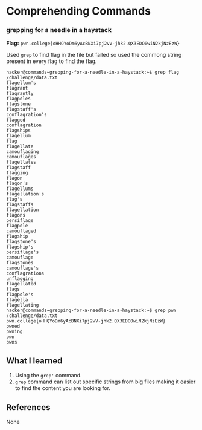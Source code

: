 # Comprehending Commands

### grepping for a needle in a haystack 

**Flag:** `pwn.college{oHHQYoDm6yAcBNXi7pj2vV-jhk2.QX3EDO0wiN2kjNzEzW}`

Used `grep` to find flag in the file but failed so used the commong string present in every flag to find the flag.

```
hacker@commands~grepping-for-a-needle-in-a-haystack:~$ grep flag /challenge/data.txt
flagellum's
flagrant
flagrantly
flagpoles
flagstone
flagstaff's
conflagration's
flagged
conflagration
flagships
flagellum
flag
flagellate
camouflaging
camouflages
flagellates
flagstaff
flagging
flagon
flagon's
flagellums
flagellation's
flag's
flagstaffs
flagellation
flagons
persiflage
flagpole
camouflaged
flagship
flagstone's
flagship's
persiflage's
camouflage
flagstones
camouflage's
conflagrations
unflagging
flagellated
flags
flagpole's
flagella
flagellating
hacker@commands~grepping-for-a-needle-in-a-haystack:~$ grep pwn /challenge/data.txt
pwn.college{oHHQYoDm6yAcBNXi7pj2vV-jhk2.QX3EDO0wiN2kjNzEzW}
pwned
pwning
pwn
pwns

```

## What I learned

1. Using the `grep'` command.
2. `grep` command can list out specific strings from big files making it easier to find the content you are looking for. 

## References

None 
